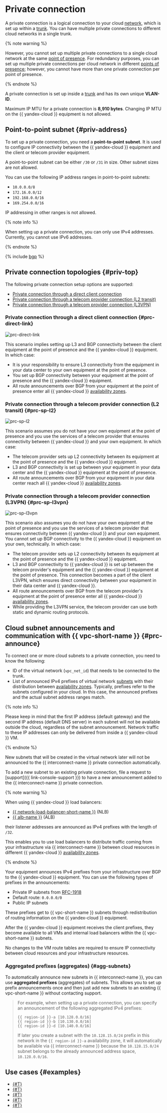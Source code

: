 # Private connection

A private connection is a logical connection to your cloud [network](../../vpc/concepts/network.md#network), which is set up within a [trunk](./trunk.md). You can have multiple private connections to different cloud networks in a single trunk.

{% note warning %}

However, you cannot set up multiple private connections to a single cloud network at the same [point of presence](./pops.md). For redundancy purposes, you can set up multiple private connections per cloud network in different [points of presence](./pops.md); however, you cannot have more than one private connection per point of presence.

{% endnote %}
 
A private connection is set up inside a [trunk](./trunk.md) and has its own unique **VLAN-ID**. 

Maximum IP MTU for a private connection is **8,910 bytes**. Changing IP MTU on the {{ yandex-cloud }} equipment is not allowed.

## Point-to-point subnet {#priv-address}

To set up a private connection, you need a **point-to-point subnet**. It is used to configure IP connectivity between the {{ yandex-cloud }} equipment and the client or telecom provider equipment.

A point-to-point subnet can be either `/30` or `/31` in size. Other subnet sizes are not allowed.

You can use the following IP address ranges in point-to-point subnets:

* `10.0.0.0/8`
* `172.16.0.0/12`
* `192.168.0.0/16`
* `169.254.0.0/16`

IP addressing in other ranges is not allowed.

{% note info %}

When setting up a private connection, you can only use IPv4 addresses.
Currently, you cannot use IPv6 addresses.

{% endnote %}


{% include [bgp](../../_includes/interconnect/bgp.md) %}


## Private connection topologies {#priv-top}

The following private connection setup options are supported:

* [Private connection through a direct client connection](#prc-direct-link)
* [Private connection through a telecom provider connection (L2 transit)](#prc-sp-l2)
* [Private connection through a telecom provider connection (L3VPN)](#prc-sp-l3vpn)

### Private connection through a direct client connection {#prc-direct-link}

![prc-direct-link](../../_assets/interconnect/interconnect-bgp-1.svg)

This scenario implies setting up L3 and BGP connectivity between the client equipment at the point of presence and the {{ yandex-cloud }} equipment. In which case:

* It is your responsibility to ensure L3 connectivity from the equipment in your data center to your own equipment at the point of presence.
* You set up BGP connectivity between your equipment at the point of presence and the {{ yandex-cloud }} equipment.
* All route announcements over BGP from your equipment at the point of presence enter all {{ yandex-cloud }} [availability zones](../../overview/concepts/geo-scope.md).

### Private connection through a telecom provider connection (L2 transit) {#prc-sp-l2}

![prc-sp-l2](../../_assets/interconnect/interconnect-bgp-2.svg)

This scenario assumes you do not have your own equipment at the point of presence and you use the services of a telecom provider that ensures connectivity between {{ yandex-cloud }} and your own equipment. In which case:
* The telecom provider sets up L2 connectivity between its equipment at the point of presence and the {{ yandex-cloud }} equipment.
* L3 and BGP connectivity is set up between your equipment in your data center and the {{ yandex-cloud }} equipment at the point of presence.
* All route announcements over BGP from your equipment in your data center reach all {{ yandex-cloud }} [availability zones](../../overview/concepts/geo-scope.md).

### Private connection through a telecom provider connection (L3VPN) {#prc-sp-l3vpn}

![prc-sp-l3vpn](../../_assets/interconnect/interconnect-bgp-3.svg)

This scenario also assumes you do not have your own equipment at the point of presence and you use the services of a telecom provider that ensures connectivity between {{ yandex-cloud }} and your own equipment. You cannot set up BGP connectivity to the {{ yandex-cloud }} equipment on your own, technically. In which case:

* The telecom provider sets up L2 connectivity between its equipment at the point of presence and the {{ yandex-cloud }} equipment.
* L3 and BGP connectivity to {{ yandex-cloud }} is set up between the telecom provider's equipment and the {{ yandex-cloud }} equipment at the point of presence. This connection becomes a part of the client L3VPN, which ensures direct connectivity between your equipment in their data center and {{ yandex-cloud }}.
* All route announcements over BGP from the telecom provider's equipment at the point of presence enter all {{ yandex-cloud }} [availability zones](../../overview/concepts/geo-scope.md).
* While providing the L3VPN service, the telecom provider can use both static and dynamic routing protocols.


## Cloud subnet announcements and communication with {{ vpc-short-name }} {#prc-announce}

To connect one or more cloud subnets to a private connection, you need to know the following:
* ID of the virtual network (`vpc_net_id`) that needs to be connected to the trunk.
* List of announced IPv4 prefixes of virtual network [subnets](../../vpc/concepts/network.md#subnet) with their distribution between [availability zones](../../overview/concepts/geo-scope.md). Typically, prefixes refer to the subnets configured in your cloud. In this case, the announced prefixes and the actual subnet address ranges match.

{% note info %}

Please keep in mind that the first IP address (default gateway) and the second IP address (default DNS server) in each subnet will not be available outside the cloud, regardless of the subnet announcement. Network traffic to these IP addresses can only be delivered from inside a {{ yandex-cloud }} VM. 

{% endnote %}

New subnets that will be created in the virtual network later will not be announced to the {{ interconnect-name }} private connection automatically. 

To add a new subnet to an existing private connection, file a request to [support]({{ link-console-support }}) to have a new announcement added to the {{ interconnect-name }} private connection.

{% note warning %}

When using {{ yandex-cloud }} load balancers: 
* [{{ network-load-balancer-short-name }}](../../network-load-balancer/) (NLB)
* [{{ alb-name }}](../../application-load-balancer/) (ALB)

their listener addresses are announced as IPv4 prefixes with the length of `/32`.

This enables you to use load balancers to distribute traffic coming from your infrastructure via {{ interconnect-name }} between cloud resources in different {{ yandex-cloud }} [availability zones](../../overview/concepts/geo-scope.md).

{% endnote %}

Your equipment announces IPv4 prefixes from your infrastructure over BGP to the {{ yandex-cloud }} equipment. You can use the following types of prefixes in the announcements:
* Private IP subnets from [RFC-1918](https://www.ietf.org/rfc/rfc1918.txt)
* Default route: `0.0.0.0/0`
* Public IP subnets

These prefixes get to {{ vpc-short-name }} subnets through redistribution of routing information on the {{ yandex-cloud }} equipment.

After the {{ yandex-cloud }} equipment receives the client prefixes, they become available to all VMs and internal load balancers within the {{ vpc-short-name }} subnets.

No changes to the VM route tables are required to ensure IP connectivity between cloud resources and your infrastructure resources.

### Aggregated prefixes (aggregates) {#agg-subnets}

To automatically announce new subnets in {{ interconnect-name }}, you can use **aggregated prefixes** (aggregates) of subnets. This allows you to set up prefix announcements once and then just add new subnets to an existing {{ vpc-short-name }} without contacting support.

> For example, when setting up a private connection, you can specify an announcement of the following aggregated IPv4 prefixes:
>
> ```
> {{ region-id }}-a [10.128.0.0/16]
> {{ region-id }}-b [10.130.0.0/16]
> {{ region-id }}-d [10.140.0.0/16]
> ```
>
> If later you create a subnet with the `10.128.15.0/24` prefix in this network in the `{{ region-id }}-a` availability zone, it will automatically be available via {{ interconnect-name }} because the `10.128.15.0/24` subnet belongs to the already announced address space, `10.128.0.0/16`.


## Use cases {#examples}

* [{#T}](../tutorials/trunk-priv-add.md)
* [{#T}](../tutorials/priv-add.md)
* [{#T}](../tutorials/priv-prefixes-change.md)
* [{#T}](../tutorials/priv-del.md)
* [{#T}](../tutorials/cic-with-ngfw.md)